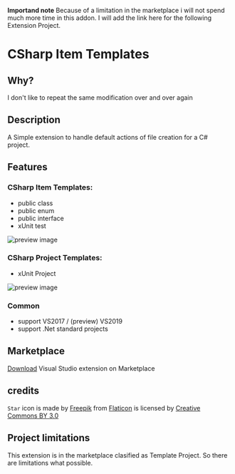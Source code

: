 **Importand note**
Because of a limitation in the marketplace i will not spend much more time in this addon. I will add the link here for the following Extension Project.

# CSharp Item Templates

## Why?
I don't like to repeat the same modification over and over again

## Description
A Simple extension to handle default actions of file creation for a C# project.

## Features

### CSharp Item Templates:
- public class
- public enum
- public interface
- xUnit test

![preview image](https://raw.githubusercontent.com/bqstony/CSharpItemTemplates/master/CSharpItemTemplates/PreviewCSharpItemTemplates.png)

### CSharp Project Templates:
- xUnit Project

![preview image](https://raw.githubusercontent.com/bqstony/CSharpItemTemplates/master/CSharpItemTemplates/PreviewCSharpCodeSnippets.png)

### Common
- support VS2017 / (preview) VS2019
- support .Net standard projects

## Marketplace
[Download](https://marketplace.visualstudio.com/items?itemName=bqstony.csharpitemtemplates1) Visual Studio extension on Marketplace

## credits
`Star` icon is made by [Freepik](http://www.freepik.com) from [Flaticon](https://www.flaticon.com/) is licensed by [Creative Commons BY 3.0](http://creativecommons.org/licenses/by/3.0/) 

## Project limitations 
This extension is in the marketplace clasified as Template Project. So there are limitations what possible.